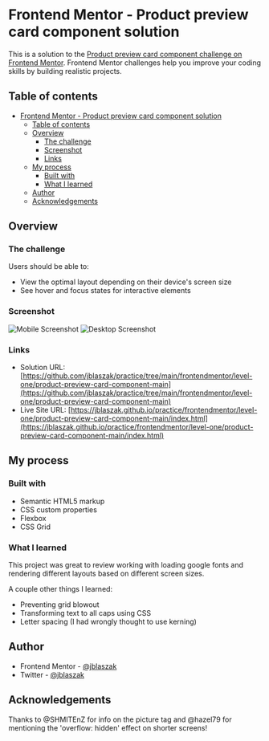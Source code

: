 # Frontend Mentor - Product preview card component solution

This is a solution to the [Product preview card component challenge on Frontend Mentor](https://www.frontendmentor.io/challenges/product-preview-card-component-GO7UmttRfa). Frontend Mentor challenges help you improve your coding skills by building realistic projects. 

## Table of contents

- [Frontend Mentor - Product preview card component solution](#frontend-mentor---product-preview-card-component-solution)
  - [Table of contents](#table-of-contents)
  - [Overview](#overview)
    - [The challenge](#the-challenge)
    - [Screenshot](#screenshot)
    - [Links](#links)
  - [My process](#my-process)
    - [Built with](#built-with)
    - [What I learned](#what-i-learned)
  - [Author](#author)
  - [Acknowledgements](#acknowledgements)


## Overview

### The challenge

Users should be able to:

- View the optimal layout depending on their device's screen size
- See hover and focus states for interactive elements

### Screenshot

![Mobile Screenshot](./screenshot-mobile.PNG)
![Desktop Screenshot](./screenshot-desktop.PNG)

### Links

- Solution URL: [https://github.com/jblaszak/practice/tree/main/frontendmentor/level-one/product-preview-card-component-main](https://github.com/jblaszak/practice/tree/main/frontendmentor/level-one/product-preview-card-component-main)
- Live Site URL: [https://jblaszak.github.io/practice/frontendmentor/level-one/product-preview-card-component-main/index.html](https://jblaszak.github.io/practice/frontendmentor/level-one/product-preview-card-component-main/index.html)

## My process

### Built with

- Semantic HTML5 markup
- CSS custom properties
- Flexbox
- CSS Grid

### What I learned

This project was great to review working with loading google fonts and rendering different layouts based on different screen sizes.

A couple other things I learned:
- Preventing grid blowout
- Transforming text to all caps using CSS
- Letter spacing (I had wrongly thought to use kerning)

## Author

- Frontend Mentor - [@jblaszak](https://www.frontendmentor.io/profile/jblaszak)
- Twitter - [@jblaszak](https://www.twitter.com/jblaszak)

## Acknowledgements

Thanks to @SHMITEnZ for info on the picture tag and @hazel79 for mentioning the 'overflow: hidden' effect on shorter screens!